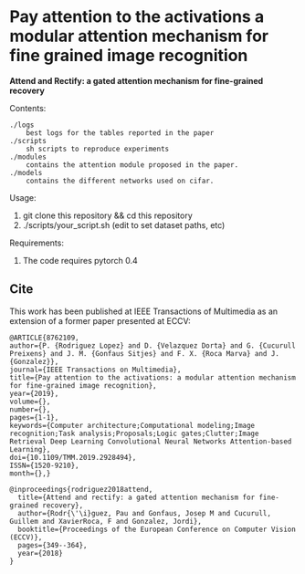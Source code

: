 # Pay attention to the activations a modular attention mechanism for fine grained image recognition
**Attend and Rectify: a gated attention mechanism for fine-grained recovery**

Contents:
```
./logs
    best logs for the tables reported in the paper
./scripts
    sh scripts to reproduce experiments
./modules
    contains the attention module proposed in the paper.
./models
    contains the different networks used on cifar.
```

Usage:
1. git clone this repository && cd this repository
2. ./scripts/your_script.sh (edit to set dataset paths, etc)

Requirements:
1. The code requires pytorch 0.4


## Cite
This work has been published at IEEE Transactions of Multimedia as an extension of a former paper presented at ECCV:

```
@ARTICLE{8762109, 
author={P. {Rodriguez Lopez} and D. {Velazquez Dorta} and G. {Cucurull Preixens} and J. M. {Gonfaus Sitjes} and F. X. {Roca Marva} and J. {Gonzalez}}, 
journal={IEEE Transactions on Multimedia}, 
title={Pay attention to the activations: a modular attention mechanism for fine-grained image recognition}, 
year={2019}, 
volume={}, 
number={}, 
pages={1-1}, 
keywords={Computer architecture;Computational modeling;Image recognition;Task analysis;Proposals;Logic gates;Clutter;Image Retrieval Deep Learning Convolutional Neural Networks Attention-based Learning}, 
doi={10.1109/TMM.2019.2928494}, 
ISSN={1520-9210}, 
month={},}
```

```
@inproceedings{rodriguez2018attend,
  title={Attend and rectify: a gated attention mechanism for fine-grained recovery},
  author={Rodr{\'\i}guez, Pau and Gonfaus, Josep M and Cucurull, Guillem and XavierRoca, F and Gonzalez, Jordi},
  booktitle={Proceedings of the European Conference on Computer Vision (ECCV)},
  pages={349--364},
  year={2018}
}
```

